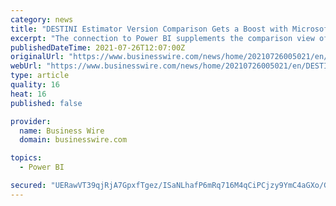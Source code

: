 ```yaml
---
category: news
title: "DESTINI Estimator Version Comparison Gets a Boost with Microsoft Power BI"
excerpt: "The connection to Power BI supplements the comparison view of DESTINI Estimator so users outside of the estimating software can access data necessary for better decision-making. Data from a ..."
publishedDateTime: 2021-07-26T12:07:00Z
originalUrl: "https://www.businesswire.com/news/home/20210726005021/en/DESTINI-Estimator-Version-Comparison-Gets-a-Boost-with-Microsoft-Power-BI"
webUrl: "https://www.businesswire.com/news/home/20210726005021/en/DESTINI-Estimator-Version-Comparison-Gets-a-Boost-with-Microsoft-Power-BI"
type: article
quality: 16
heat: 16
published: false

provider:
  name: Business Wire
  domain: businesswire.com

topics:
  - Power BI

secured: "UERawVT39qjRjA7GpxfTgez/ISaNLhafP6mRq716M4qCiPCjzy9YmC4aGXo/GDA3ik9VTk5JxKSWJsF1nCjenf98E4MZhv7FYVFAgyq/+ptPUE861JYU2uYkEgSRguoxuqh6o87jTuUBE0bHigLR6RP4wkbc5wORZr14blIjXFlhOKlfxKb59s/11G/7nQQKsDi+AnZc+udPleUmx2z8nzk6kRR1jZ1TS5U6Hm3ReHPUbaPvTNIcYonJpuczh9jFhblg7HyR5DstQsgfOaNmknVWni9K7mt0rVeLGLplFfQrxfl4LIAKnuR2XvW8BxQtJF5DkcXnelrJDAku5OXeSsSo4Gey9i2avcSDgEun+Y8=;eoRtiRPFLGx7dQcYr7ErWQ=="
---
```


